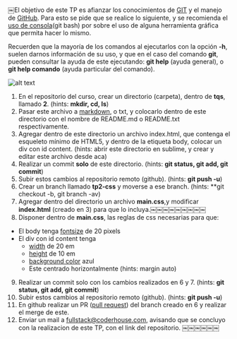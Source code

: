 ￼El objetivo de este TP es afianzar los conocimientos de [GIT](https://git-scm.com/doc) y el manejo de [GitHub](https://help.github.com/). Para esto se pide que se realice lo siguiente, y se recomienda el [uso de consola](http://www.ubuntu-guia.com/2009/07/comandos-basicos-de-linux.html)(git bash) por sobre el uso de alguna herramienta gráfica que permita hacer lo mismo.

Recuerden que la mayoría de los comandos al ejecutarlos con la opción **-h**, suelen darnos información de su uso, y que en el caso del comando **git**, pueden consultar la ayuda de este ejecutando: **git help** (ayuda general), o **git help comando** (ayuda particular del comando).

![alt text](http://www.markus-gattol.name/misc/mm/si/content/git_everthing_is_local.png)

1. En el repositorio del curso, crear un directorio (carpeta), dentro de **tqs**, llamado **2**. (hints: **mkdir, cd, ls**)
2. Pasar este archivo a [markdown](https://help.github.com/articles/markdown-basics/), o txt, y colocarlo dentro de este directorio con el nombre de README.md o README.txt respectivamente.
3. Agregar dentro de este directorio un archivo index.html, que contenga el esqueleto mínimo de HTML5, y dentro de la etiqueta body, colocar un div con id content. (hints: abrir este directorio en sublime, y crear y editar este archivo desde aca)
4. Realizar un commit **solo** de este directorio. (hints: **git status, git add, git commit**)
5. Subir estos cambios al repositorio remoto (github). (hints: **git push -u**)
6. Crear un branch llamado **tp2-css** y moverse a ese branch. (hints: 	**git checkout -b, git branch -av)
7. Agregar dentro del directorio un archivo **main.css**,y modificar **index.html** (creado en 3)
para que lo incluya.￼￼￼￼￼￼￼￼￼
8. Disponer dentro de **main.css**, las reglas de css necesarias para que:
  * El body tenga [fontsize](https://developer.mozilla.org/en-US/docs/Web/CSS/height) de 20 pixels
  * El div con id content tenga
    * [width](https://developer.mozilla.org/en-US/docs/Web/CSS/width) de 20 em
    * [height](https://developer.mozilla.org/en-US/docs/Web/CSS/height) de 10 em
    * [background color](https://developer.mozilla.org/en-US/docs/Web/CSS/background-color) azul
    * Este centrado horizontalmente (hints: margin auto)
9. Realizar un commit solo con los cambios realizados en 6 y 7. (hints: **git status, git add, git commit**)
10. Subir estos cambios al repositorio remoto (github). (hints: **git push -u**)
11. En github realizar un PR ([pull request](https://help.github.com/articles/using-pull-requests/)) del branch creado en 6 y realizar el merge de
este.
12. Enviar un mail a [fullstack@coderhouse.com](mailto:fullstack@coderhouse.com), avisando que se concluyo con la realizacion de este TP, con el link del repositorio.
￼￼￼￼￼￼
